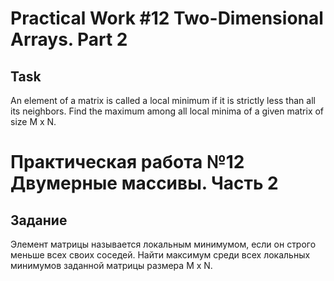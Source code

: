 # Practical Work #12 Two-Dimensional Arrays. Part 2

## Task

An element of a matrix is called a local minimum if it is strictly less than all its neighbors. Find the maximum among all
local minima of a given matrix of size M x N.

# Практическая работа №12 Двумерные массивы. Часть 2

## Задание

Элемент матрицы называется локальным минимумом, если он строго меньше всех своих соседей. Найти максимум среди всех
локальных минимумов заданной матрицы размера M x N.
